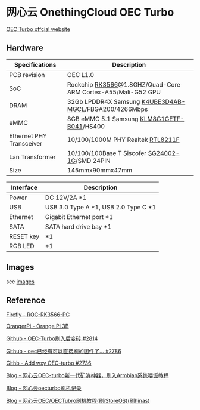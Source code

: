 # 网心云 OnethingCloud OEC Turbo

[OEC Turbo offcial website](https://www.onethingcloud.com/products/oec-turbo/)

 ## Hardware

| Specifications           | Description                                                  |
| ------------------------ | ------------------------------------------------------------ |
| PCB revision             | OEC L1.0                                                     |
| SoC                      | Rockchip [RK3566](https://www.rock-chips.com/a/en/products/RK35_Series/2021/0113/1274.html)@1.8GHZ/Quad-Core ARM Cortex-A55/Mali-G52 GPU |
| DRAM                     | 32Gb LPDDR4X Samsung [ K4UBE3D4AB-MGCL](https://semiconductor.samsung.cn/dram/lpddr/lpddr4x/k4ube3d4ab-mgcl/)/FBGA200/4266Mbps |
| eMMC                     | 8GB eMMC 5.1 Samsung [KLM8G1GETF-B041](https://semiconductor.samsung.cn/estorage/emmc/emmc-5-1/klm8g1getf-b041/)/HS400 |
| Ethernet PHY Transceiver | 10/100/1000M PHY Realtek [RTL8211F](https://www.realtek.com/Product/Index?id=3975&cate_id=786) |
| Lan Transformer          | 10/100/100Base T Siscofer [SG24002-1G](https://www.siscofer.com/lm1/75.html)/SMD 24PIN |
| Size                     | 145mmx90mmx47mm                                              |

| Interface | Description |
| --------- | ----------- |
| Power     | DC 12V/2A *1 |
| USB   | USB 3.0 Type A *1, USB 2.0 Type C *1 |
| Ethernet  | Gigabit Ethernet port *1 |
| SATA      | SATA hard drive bay *1 |
| RESET key | *1          |
| RGB LED | *1 |

## Images

see [images](./images)

## Reference

[Firefly - ROC-RK3566-PC](https://wiki.t-firefly.com/zh_CN/ROC-RK3566-PC/index.html)

[OrangerPi - Orange Pi 3B](http://www.orangepi.cn/html/hardWare/computerAndMicrocontrollers/details/Orange-Pi-3B.html)

[Github - OEC-Turbo刷入后变砖 #2814](https://github.com/ophub/amlogic-s9xxx-armbian/issues/2814)

[Github - oec已经有可以直接刷的固件了... #2786](https://github.com/ophub/amlogic-s9xxx-armbian/issues/2786)

[Githb - Add wxy OEC-turbo #2736](https://github.com/ophub/amlogic-s9xxx-armbian/pull/2736)

[Blog - 网心云OEC-turbo新一代矿渣神器，刷入Armbian系统喂饭教程](https://mao.fan/article/327)

[Blog - 网心云oecturbo刷机记录](https://miaoyanginfo.github.io/posts/43673.html)

[Blog - 网心云OEC/OECTubro刷机教程(刷iStoreOS)(刷hinas)](https://www.anuna.cn/nas/45.html)
